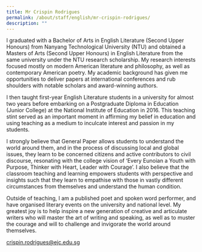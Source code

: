 ```yaml
---
title: Mr Crispin Rodrigues
permalink: /about/staff/english/mr-crispin-rodrigues/
description: ""
---
```

I graduated with a Bachelor of Arts in English Literature (Second Upper Honours) from Nanyang Technological University (NTU) and obtained a Masters of Arts (Second Upper Honours) in English Literature from the same university under the NTU research scholarship. My research interests focused mostly on modern American literature and philosophy, as well as contemporary American poetry. My academic background has given me opportunities to deliver papers at international conferences and rub shoulders with notable scholars and award-winning authors.

I then taught first-year English Literature students in a university for almost two years before embarking on a Postgraduate Diploma in Education (Junior College) at the National Institute of Education in 2016. This teaching stint served as an important moment in affirming my belief in education and using teaching as a medium to inculcate interest and passion in my students.

I strongly believe that General Paper allows students to understand the world around them, and in the process of discussing local and global issues, they learn to be concerned citizens and active contributors to civil discourse, resonating with the college vision of ‘Every Eunoian a Youth with Purpose, Thinker with Heart, Leader with Courage’. I also believe that the classroom teaching and learning empowers students with perspective and insights such that they learn to empathise with those in vastly different circumstances from themselves and understand the human condition.

Outside of teaching, I am a published poet and spoken word performer, and have organised literary events on the university and national level. My greatest joy is to help inspire a new generation of creative and articulate writers who will master the art of writing and speaking, as well as to muster the courage and will to challenge and invigorate the world around themselves.

[crispin.rodrigues@ejc.edu.sg](mailto:crispin.rodrigues@ejc.edu.sg)